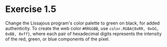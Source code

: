 # Exercise 1.5

Change the Lissajous program's color palette to green on black, for added authenticity. To create the web color
`#RRGGBB`, use `color.RGBA{0xRR, 0xGG, 0xBB, 0xff}`, where each pair of hexadecimal digits represents the intensity of
the red, green, or blue components of the pixel.
